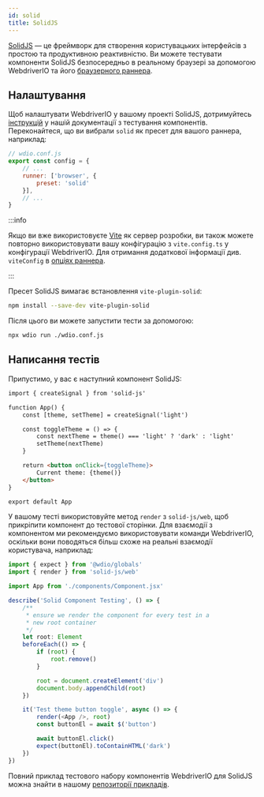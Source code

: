 ```yaml
---
id: solid
title: SolidJS
---
```


[SolidJS](https://www.solidjs.com/) — це фреймворк для створення користувацьких інтерфейсів з простою та продуктивною реактивністю. Ви можете тестувати компоненти SolidJS безпосередньо в реальному браузері за допомогою WebdriverIO та його [браузерного раннера](/docs/runner#browser-runner).

## Налаштування

Щоб налаштувати WebdriverIO у вашому проекті SolidJS, дотримуйтесь [інструкцій](/docs/component-testing#set-up) у нашій документації з тестування компонентів. Переконайтеся, що ви вибрали `solid` як пресет для вашого раннера, наприклад:

```js
// wdio.conf.js
export const config = {
    // ...
    runner: ['browser', {
        preset: 'solid'
    }],
    // ...
}
```

:::info

Якщо ви вже використовуєте [Vite](https://vitejs.dev/) як сервер розробки, ви також можете повторно використовувати вашу конфігурацію з `vite.config.ts` у конфігурації WebdriverIO. Для отримання додаткової інформації див. `viteConfig` в [опціях раннера](/docs/runner#runner-options).

:::

Пресет SolidJS вимагає встановлення `vite-plugin-solid`:

```sh npm2yarn
npm install --save-dev vite-plugin-solid
```

Після цього ви можете запустити тести за допомогою:

```sh
npx wdio run ./wdio.conf.js
```

## Написання тестів

Припустимо, у вас є наступний компонент SolidJS:

```html title="./components/Component.tsx"
import { createSignal } from 'solid-js'

function App() {
    const [theme, setTheme] = createSignal('light')

    const toggleTheme = () => {
        const nextTheme = theme() === 'light' ? 'dark' : 'light'
        setTheme(nextTheme)
    }

    return <button onClick={toggleTheme}>
        Current theme: {theme()}
    </button>
}

export default App
```

У вашому тесті використовуйте метод `render` з `solid-js/web`, щоб прикріпити компонент до тестової сторінки. Для взаємодії з компонентом ми рекомендуємо використовувати команди WebdriverIO, оскільки вони поводяться більш схоже на реальні взаємодії користувача, наприклад:

```ts title="app.test.tsx"
import { expect } from '@wdio/globals'
import { render } from 'solid-js/web'

import App from './components/Component.jsx'

describe('Solid Component Testing', () => {
    /**
     * ensure we render the component for every test in a
     * new root container
     */
    let root: Element
    beforeEach(() => {
        if (root) {
            root.remove()
        }

        root = document.createElement('div')
        document.body.appendChild(root)
    })

    it('Test theme button toggle', async () => {
        render(<App />, root)
        const buttonEl = await $('button')

        await buttonEl.click()
        expect(buttonEl).toContainHTML('dark')
    })
})
```

Повний приклад тестового набору компонентів WebdriverIO для SolidJS можна знайти в нашому [репозиторії прикладів](https://github.com/webdriverio/component-testing-examples/tree/main/solidjs-typescript-vite).